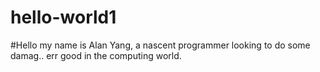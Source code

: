 # hello-world1
#Hello my name is Alan Yang, a nascent programmer looking to do some damag.. err good in the computing world.
